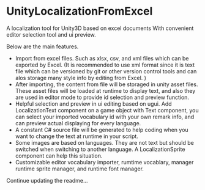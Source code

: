 # UnityLocalizationFromExcel
A localization tool for Unity3D based on excel documents With convenient editor selection tool and ui preview.

Below are the main features.
- Import from excel files. Such as xlsx, csv, and xml files which can be exported by Excel. (It is recommended to use xml format since it is text file which can be versioned by git or other version control tools and can alos storage many style info by editing from Excel. )
- After importing, the content from file will be storaged in unity asset files. These asset files will be loaded at runtime to display text, and also they are used in editor mode to provide id selection and preview function.
- Helpful selection and preview in ui editing based on ugui. Add LocalizationText component on a game object with Text component, you can select your imported vocabulary id with your own remark info, and can preview actual displaying for every language.
- A constant C# source file will be generated to help coding when you want to change the text at runtime in your script.
- Some images are based on languages. They are not text but should be switched when switching to another language. A LocalizationSprite component can help this situation.
- Customizable editor vocabulary importer, rumtime vocablary, manager runtime sprite manager, and runtime font manager.

Continue updating the readme...
